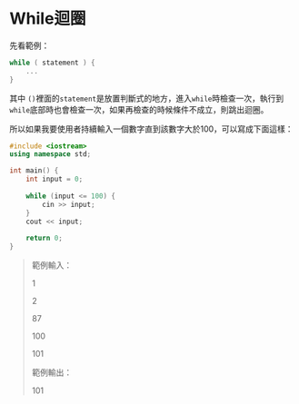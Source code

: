 # While迴圈

先看範例：

```cpp
while ( statement ) {
    ...
}
```

其中 `()`裡面的`statement`是放置判斷式的地方，進入`while`時檢查一次，執行到`while`底部時也會檢查一次，如果再檢查的時候條件不成立，則跳出迴圈。

所以如果我要使用者持續輸入一個數字直到該數字大於100，可以寫成下面這樣：

```cpp
#include <iostream>
using namespace std;

int main() {
    int input = 0;
    
    while (input <= 100) {
        cin >> input;
    }
    cout << input;
    
    return 0;
}
```

> 範例輸入：
>
> 1
>
> 2
>
> 87
>
> 100
>
> 101
>
> 範例輸出：
>
> 101

